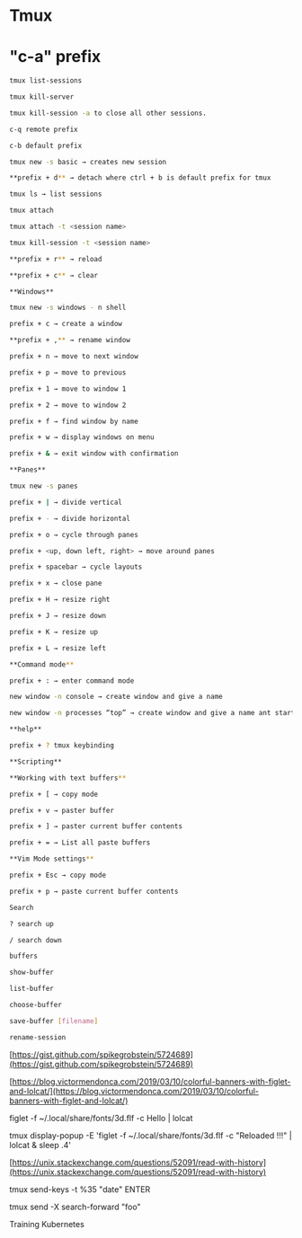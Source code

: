 # Tmux

# "c-a" prefix

```bash
tmux list-sessions

tmux kill-server

tmux kill-session -a to close all other sessions.

c-q remote prefix

c-b default prefix

tmux new -s basic → creates new session

**prefix + d** → detach where ctrl + b is default prefix for tmux

tmux ls → list sessions

tmux attach

tmux attach -t <session name>

tmux kill-session -t <session name>

**prefix + r** → reload

**prefix + c** → clear

**Windows**

tmux new -s windows - n shell

prefix + c → create a window

**prefix + ,** → rename window

prefix + n → move to next window

prefix + p → move to previous

prefix + 1 → move to window 1

prefix + 2 → move to window 2

prefix + f → find window by name

prefix + w → display windows on menu

prefix + & → exit window with confirmation

**Panes**

tmux new -s panes

prefix + | → divide vertical

prefix + - → divide horizontal

prefix + o → cycle through panes

prefix + <up, down left, right> → move around panes

prefix + spacebar → cycle layouts

prefix + x → close pane

prefix + H → resize right

prefix + J → resize down

prefix + K → resize up

prefix + L → resize left

**Command mode**

prefix + : → enter command mode

new window -n console → create window and give a name

new window -n processes “top” → create window and give a name ant start top program

**help**

prefix + ? tmux keybinding

**Scripting**

**Working with text buffers**

prefix + [ → copy mode

prefix + v → paster buffer

prefix + ] → paster current buffer contents

prefix + = → List all paste buffers

**Vim Mode settings**

prefix + Esc → copy mode

prefix + p → paste current buffer contents

Search

? search up

/ search down

buffers

show-buffer

list-buffer

choose-buffer

save-buffer [filename]

rename-session
```

[https://gist.github.com/spikegrobstein/5724689](https://gist.github.com/spikegrobstein/5724689)

[https://blog.victormendonca.com/2019/03/10/colorful-banners-with-figlet-and-lolcat/](https://blog.victormendonca.com/2019/03/10/colorful-banners-with-figlet-and-lolcat/)

figlet -f ~/.local/share/fonts/3d.flf -c Hello | lolcat

tmux display-popup -E 'figlet -f ~/.local/share/fonts/3d.flf -c "Reloaded !!!" | lolcat & sleep .4'

[https://unix.stackexchange.com/questions/52091/read-with-history](https://unix.stackexchange.com/questions/52091/read-with-history)

tmux send-keys -t %35 "date" ENTER

tmux send -X search-forward "foo"

Training Kubernetes

